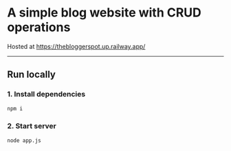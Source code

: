 # A simple blog website with CRUD operations

Hosted at <a href="https://thebloggerspot.up.railway.app/">https://thebloggerspot.up.railway.app/</a>

<hr>

## Run locally

### 1. Install dependencies
```bash
npm i
```

### 2. Start server
```bash
node app.js
```
